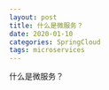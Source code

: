 ```yaml
---
layout: post
title: 什么是微服务？
date: 2020-01-10
categories: SpringCloud
tags: microservices
---
```

什么是微服务？
